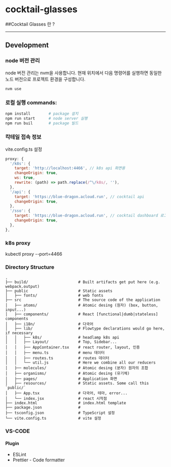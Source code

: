 # cocktail-glasses

##Cocktail Glasses 란 ?

---

## Development

### node 버전 관리

node 버전 관리는 nvm을 사용합니다. 현재 위치에서 다음 명령어를 실행하면 동일한 노드 버전으로 프로젝트 환경을 구성합니다.

```sh
nvm use
```

### 로컬 실행 commands:

```sh
npm install        # package 설치
npm run start      # node server 실행
npm run buil       # package 빌드
```

### 칵테일 접속 정보

vite.config.ts 설정

```js
proxy: {
  '/k8s': {
    target: 'http://localhost:4466', // k8s api 화면용
    changeOrigin: true,
    ws: true,
    rewrite: (path) => path.replace(/^\/k8s/, ''),
  },
  '/api': {
    target: 'https://blue-dragon.acloud.run', // cocktail api
    changeOrigin: true,
  },
  '/sso': {
    target: 'https://blue-dragon.acloud.run', // cocktail dashboard 로그인
    changeOrigin: true,
  },
},
```

### k8s proxy

kubectl proxy --port=4466

### Directory Structure

```
.
├── build/                      # Built artifacts get put here (e.g. webpack.output)
├── public                      # Static assets
│   ├── fonts/                  # web fonts
├── src                         # The source code of the application
│   ├── atoms/                  # Atomic desing (원자) (box, button, input...)
│   ├── components/             # React [functional|dumb|stateless] components
│   ├── i18n/                   # 다국어
│   ├── lib/                    # Flowtype declarations would go here, if necessary
│   │   ├── k8s/                # headlamp k8s api
│   │   ├── Layout/             # Top, Sidebar...
│   │   ├── AppContainer.tsx    # react router, layout, 인증
│   │   ├── menu.ts             # menu 데이터
│   │   ├── routes.ts           # routes 데이터
│   │   └── util.js             # Here we combine all our reducers
│   ├── molecules/              # Atomic desing (분자) 원자의 조합
│   ├── organisms/              # Atomic desing (유기체)
│   ├── pages/                  # Application 화면
│   ├── resources/              # Static assets. Some call this `public/`
│   ├── App.tsx                 # 다국어, 테마, error...
│   └── index.jsx               # react 시작점
├── index.html                  # index.html template
├── package.json                #
├── tsconfig.json               # TypeScript 설정
└── vite.config.ts              # vite 설정
```

### VS-CODE

#### Plugin

- ESLint
- Prettier - Code formatter
